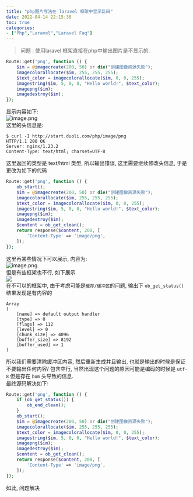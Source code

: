 ```yaml
---
title: "php图片写法在 laravel 框架中显示乱码"
date: 2022-04-14 22:15:30
toc: true
categories:
- ["Php","Laravel","Laravel Faq"]
---
```


> 问题 : 使用laravel 框架直接在php中输出图片是不显示的. 


```php
Route::get('png', function () {
    $im = @imagecreate(200, 50) or die("创建图像资源失败");
    imagecolorallocate($im, 255, 255, 255);
    $text_color = imagecolorallocate($im, 0, 0, 255);
    imagestring($im, 5, 0, 0, "Hello world!", $text_color);
    imagepng($im);
    imagedestroy($im);
});
```
显示内容如下:<br />![image.png](https://file.wulicode.com/yuque/202212/12/14/5511ZKvvp6xB.png?x-oss-process=image/resize,h_91)<br />这里的头信息是: 
```
$ curl -I http://start.duoli.com/php/image/png
HTTP/1.1 200 OK
Server: nginx/1.23.2
Content-Type: text/html; charset=UTF-8
```
这里返回的类型是  text/html 类型, 所以输出错误, 这里需要继续修改头信息, 于是更改为如下的代码
```php
Route::get('png', function () {
    ob_start();
    $im = @imagecreate(200, 50) or die("创建图像资源失败");
    imagecolorallocate($im, 255, 255, 255);
    $text_color = imagecolorallocate($im, 0, 0, 255);
    imagestring($im, 5, 0, 0, "Hello world!", $text_color);
    imagepng($im);
    imagedestroy($im);
    $content = ob_get_clean();
    return response($content, 200, [
        'Content-Type' => 'image/png',
    ]);
});
```
这里再某些情况下可以展示, 内容为: <br />![image.png](https://file.wulicode.com/yuque/202212/12/15/0010nk0J80YX.png?x-oss-process=image/resize,h_50)<br />但是有些框架也不行, 如下展示<br />![](https://file.wulicode.com/yuque/202208/04/23/3336ZA7QtP3V.png?x-oss-process=image/resize,h_77)<br />在不可以的框架中, 由于考虑可能是`缓存/缓冲区`的问题, 输出下 `ob_get_status()` 结果发现是有内容的
```
Array
(
    [name] => default output handler
    [type] => 0
    [flags] => 112
    [level] => 0
    [chunk_size] => 4096
    [buffer_size] => 8192
    [buffer_used] => 1
)
```
所以我们需要清除缓冲区内容, 然后重新生成并且输出, 也就是输出的时候是保证不要输出任何内容/ 包含空行, 当然出现这个问题的原因可能是编码的时候是 `utf-8` 但是存在 `bom` 头导致的信息. <br />最终源码解决如下: 
```php
Route::get('png', function () {
    if (ob_get_status()) {
        ob_end_clean();
    }
    ob_start();
    $im = @imagecreate(200, 50) or die("创建图像资源失败");
    imagecolorallocate($im, 255, 255, 255);
    $text_color = imagecolorallocate($im, 0, 0, 255);
    imagestring($im, 5, 0, 0, "Hello world!", $text_color);
    imagepng($im);
    imagedestroy($im);
    $content = ob_get_clean();
    return response($content, 200, [
        'Content-Type' => 'image/png',
    ]);
});
```
如此, 问题解决

